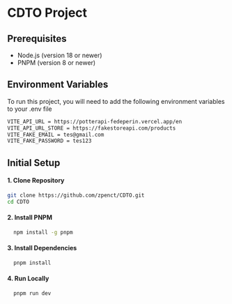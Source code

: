 # CDTO Project

## Prerequisites
- Node.js (version 18 or newer)
- PNPM (version 8 or newer)


## Environment Variables

To run this project, you will need to add the following environment variables to your .env file

```bash
VITE_API_URL = https://potterapi-fedeperin.vercel.app/en
VITE_API_URL_STORE = https://fakestoreapi.com/products
VITE_FAKE_EMAIL = tes@gmail.com
VITE_FAKE_PASSWORD = tes123
```

## Initial Setup

#### 1. Clone Repository
```bash
git clone https://github.com/zpenct/CDTO.git
cd CDTO
```

#### 2. Install PNPM
```bash
  npm install -g pnpm
```

#### 3. Install Dependencies
```bash
  pnpm install
```

#### 4. Run Locally
```bash
  pnpm run dev
```